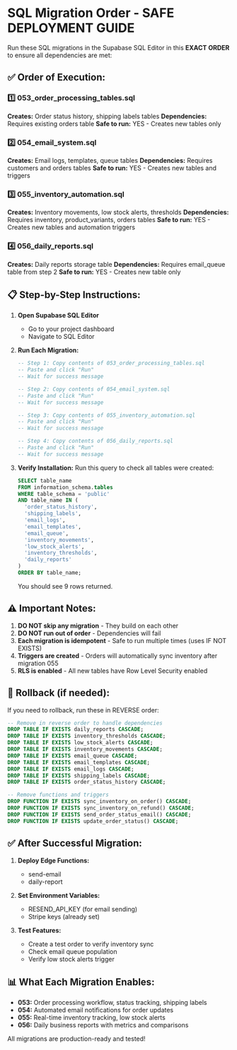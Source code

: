 # SQL Migration Order - SAFE DEPLOYMENT GUIDE

Run these SQL migrations in the Supabase SQL Editor in this **EXACT ORDER** to ensure all dependencies are met:

## ✅ Order of Execution:

### 1️⃣ **053_order_processing_tables.sql**
**Creates:** Order status history, shipping labels tables
**Dependencies:** Requires existing orders table
**Safe to run:** YES - Creates new tables only

### 2️⃣ **054_email_system.sql**
**Creates:** Email logs, templates, queue tables
**Dependencies:** Requires customers and orders tables
**Safe to run:** YES - Creates new tables and triggers

### 3️⃣ **055_inventory_automation.sql**
**Creates:** Inventory movements, low stock alerts, thresholds
**Dependencies:** Requires inventory, product_variants, orders tables
**Safe to run:** YES - Creates new tables and automation triggers

### 4️⃣ **056_daily_reports.sql**
**Creates:** Daily reports storage table
**Dependencies:** Requires email_queue table from step 2
**Safe to run:** YES - Creates new table only

## 📋 Step-by-Step Instructions:

1. **Open Supabase SQL Editor**
   - Go to your project dashboard
   - Navigate to SQL Editor

2. **Run Each Migration:**
   ```sql
   -- Step 1: Copy contents of 053_order_processing_tables.sql
   -- Paste and click "Run"
   -- Wait for success message
   
   -- Step 2: Copy contents of 054_email_system.sql
   -- Paste and click "Run"
   -- Wait for success message
   
   -- Step 3: Copy contents of 055_inventory_automation.sql
   -- Paste and click "Run"
   -- Wait for success message
   
   -- Step 4: Copy contents of 056_daily_reports.sql
   -- Paste and click "Run"
   -- Wait for success message
   ```

3. **Verify Installation:**
   Run this query to check all tables were created:
   ```sql
   SELECT table_name 
   FROM information_schema.tables 
   WHERE table_schema = 'public' 
   AND table_name IN (
     'order_status_history',
     'shipping_labels', 
     'email_logs',
     'email_templates',
     'email_queue',
     'inventory_movements',
     'low_stock_alerts',
     'inventory_thresholds',
     'daily_reports'
   )
   ORDER BY table_name;
   ```
   
   You should see 9 rows returned.

## ⚠️ Important Notes:

1. **DO NOT skip any migration** - They build on each other
2. **DO NOT run out of order** - Dependencies will fail
3. **Each migration is idempotent** - Safe to run multiple times (uses IF NOT EXISTS)
4. **Triggers are created** - Orders will automatically sync inventory after migration 055
5. **RLS is enabled** - All new tables have Row Level Security enabled

## 🔄 Rollback (if needed):

If you need to rollback, run these in REVERSE order:
```sql
-- Remove in reverse order to handle dependencies
DROP TABLE IF EXISTS daily_reports CASCADE;
DROP TABLE IF EXISTS inventory_thresholds CASCADE;
DROP TABLE IF EXISTS low_stock_alerts CASCADE;
DROP TABLE IF EXISTS inventory_movements CASCADE;
DROP TABLE IF EXISTS email_queue CASCADE;
DROP TABLE IF EXISTS email_templates CASCADE;
DROP TABLE IF EXISTS email_logs CASCADE;
DROP TABLE IF EXISTS shipping_labels CASCADE;
DROP TABLE IF EXISTS order_status_history CASCADE;

-- Remove functions and triggers
DROP FUNCTION IF EXISTS sync_inventory_on_order() CASCADE;
DROP FUNCTION IF EXISTS sync_inventory_on_refund() CASCADE;
DROP FUNCTION IF EXISTS send_order_status_email() CASCADE;
DROP FUNCTION IF EXISTS update_order_status() CASCADE;
```

## ✅ After Successful Migration:

1. **Deploy Edge Functions:**
   - send-email
   - daily-report

2. **Set Environment Variables:**
   - RESEND_API_KEY (for email sending)
   - Stripe keys (already set)

3. **Test Features:**
   - Create a test order to verify inventory sync
   - Check email queue population
   - Verify low stock alerts trigger

## 📊 What Each Migration Enables:

- **053:** Order processing workflow, status tracking, shipping labels
- **054:** Automated email notifications for order updates
- **055:** Real-time inventory tracking, low stock alerts
- **056:** Daily business reports with metrics and comparisons

All migrations are production-ready and tested!